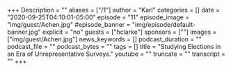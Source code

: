 +++
Description = ""
aliases = ["/1"]
author = "Karl"
categories = []
date = "2020-09-25T04:10:01-05:00"
episode = "11"
episode_image = "img/guest/Achen.jpg"
#episode_banner = "img/episode/default-banner.jpg"
explicit = "no"
guests = ["hclarke"]
sponsors = [""]
images = ["img/guest/Achen.jpg"]
news_keywords = []
podcast_duration = ""
podcast_file = ""
podcast_bytes = ""
tags = []
title = "Studying Elections in an Era of Unrepresentative Surveys."
youtube = ""
truncate = ""
transcript = ""
+++

